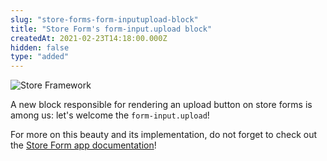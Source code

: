 ```yaml
---
slug: "store-forms-form-inputupload-block"
title: "Store Form's form-input.upload block"
createdAt: 2021-02-23T14:18:00.000Z
hidden: false
type: "added"
---
```


![Store Framework](https://img.shields.io/badge/-Store%20Framework-red)

A new block responsible for rendering an upload button on store forms is among us: let's welcome the `form-input.upload`! 

For more on this beauty and its implementation, do not forget to check out the [Store Form app documentation](https://developers.vtex.com/vtex-developer-docs/docs/vtex-store-form)!